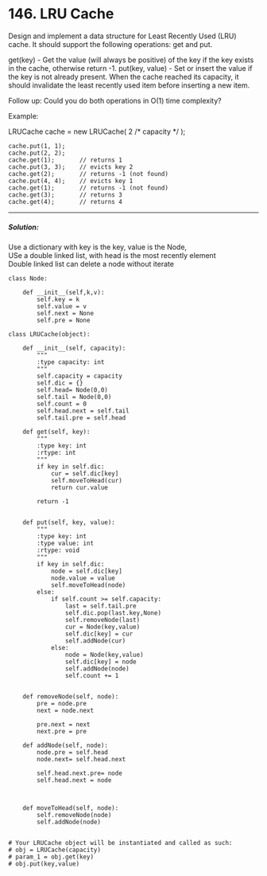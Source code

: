 # 146. LRU Cache



Design and implement a data structure for Least Recently Used (LRU) cache. It should support the following operations: get and put.

get(key) - Get the value (will always be positive) of the key if the key exists in the cache, otherwise return -1.
put(key, value) - Set or insert the value if the key is not already present. When the cache reached its capacity, it should invalidate the least recently used item before inserting a new item.

Follow up:
Could you do both operations in O(1) time complexity?

Example:

LRUCache cache = new LRUCache( 2 /* capacity */ );

    cache.put(1, 1);
    cache.put(2, 2);
    cache.get(1);       // returns 1
    cache.put(3, 3);    // evicts key 2
    cache.get(2);       // returns -1 (not found)
    cache.put(4, 4);    // evicts key 1
    cache.get(1);       // returns -1 (not found)
    cache.get(3);       // returns 3
    cache.get(4);       // returns 4



---

##### Solution:
Use a dictionary with key is the key, value is the Node,  
USe a double linked list, with head is the most recently element  
Double linked list  can delete a node without iterate



    class Node:

        def __init__(self,k,v):
            self.key = k
            self.value = v
            self.next = None
            self.pre = None

    class LRUCache(object):

        def __init__(self, capacity):
            """
            :type capacity: int
            """
            self.capacity = capacity
            self.dic = {}
            self.head= Node(0,0)
            self.tail = Node(0,0)
            self.count = 0
            self.head.next = self.tail
            self.tail.pre = self.head

        def get(self, key):
            """
            :type key: int
            :rtype: int
            """
            if key in self.dic:
                cur = self.dic[key]
                self.moveToHead(cur)
                return cur.value

            return -1


        def put(self, key, value):
            """
            :type key: int
            :type value: int
            :rtype: void
            """
            if key in self.dic:
                node = self.dic[key]
                node.value = value
                self.moveToHead(node)
            else:
                if self.count >= self.capacity:
                    last = self.tail.pre
                    self.dic.pop(last.key,None)
                    self.removeNode(last)
                    cur = Node(key,value)
                    self.dic[key] = cur
                    self.addNode(cur)
                else:
                    node = Node(key,value)
                    self.dic[key] = node
                    self.addNode(node)
                    self.count += 1


        def removeNode(self, node):
            pre = node.pre
            next = node.next

            pre.next = next
            next.pre = pre

        def addNode(self, node):
            node.pre = self.head
            node.next= self.head.next

            self.head.next.pre= node
            self.head.next = node



        def moveToHead(self, node):
            self.removeNode(node)
            self.addNode(node)


    # Your LRUCache object will be instantiated and called as such:
    # obj = LRUCache(capacity)
    # param_1 = obj.get(key)
    # obj.put(key,value)